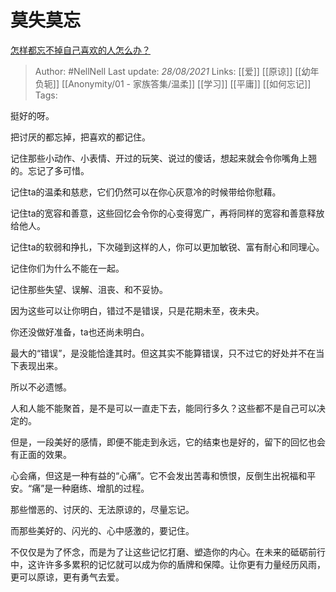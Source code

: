 # 莫失莫忘
[怎样都忘不掉自己喜欢的人怎么办？](https://www.zhihu.com/question/441535705/answer/1735536818)

> Author: #NellNell 
Last update: *28/08/2021* 
Links: [[爱]] [[原谅]] [[幼年负轭]] [[Anonymity/01 - 家族答集/温柔]] [[学习]] [[平庸]] [[如何忘记]]
Tags:    

  

挺好的呀。

把讨厌的都忘掉，把喜欢的都记住。

记住那些小动作、小表情、开过的玩笑、说过的傻话，想起来就会令你嘴角上翘的。忘记了多可惜。

记住ta的温柔和慈悲，它们仍然可以在你心灰意冷的时候带给你慰藉。

记住ta的宽容和善意，这些回忆会令你的心变得宽广，再将同样的宽容和善意释放给他人。

记住ta的软弱和挣扎，下次碰到这样的人，你可以更加敏锐、富有耐心和同理心。

记住你们为什么不能在一起。

记住那些失望、误解、沮丧、和不妥协。

因为这些可以让你明白，错过不是错误，只是花期未至，夜未央。

你还没做好准备，ta也还尚未明白。

最大的“错误”，是没能恰逢其时。但这其实不能算错误，只不过它的好处并不在当下表现出来。

所以不必遗憾。

人和人能不能聚首，是不是可以一直走下去，能同行多久？这些都不是自己可以决定的。

但是，一段美好的感情，即便不能走到永远，它的结束也是好的，留下的回忆也会有正面的效果。

心会痛，但这是一种有益的“心痛”。它不会发出苦毒和愤恨，反倒生出祝福和平安。“痛”是一种磨练、增肌的过程。

那些憎恶的、讨厌的、无法原谅的，尽量忘记。

而那些美好的、闪光的、心中感激的，要记住。

不仅仅是为了怀念，而是为了让这些记忆打磨、塑造你的内心。在未来的砥砺前行中，这许许多多累积的记忆就可以成为你的盾牌和保障。让你更有力量经历风雨，更可以原谅，更有勇气去爱。